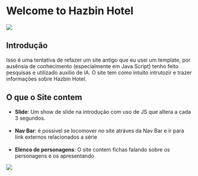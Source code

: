 ﻿# Welcome to Hazbin Hotel

![](https://pa1.aminoapps.com/8924/6fa3e313ace761ccd2be61e702c8b7922f1dbff2r1-640-255_hq.gif)

## Introdução

Isso é uma tentativa de refazer um site antigo que eu usei um template, por ausênsia de conhecimento (especialmente em Java.Script) tenho feito pesquisas e utilizado auxilio de IA. O site tem como intuito intrutozir e trazer informações sobre Hazbin Hotel.

## O que o Site contem

- **Slide**: Um show de slide na introdução com uso de JS que altera a cada 3 segundos.
<br> <br>
- **Nav Bar**: é possivel se locomover no site atráves da Nav Bar e ir para link externos relacionados a série 
<br> <br>
- **Elenco de personagens**: O site contem fichas falando sobre os personagens e os apresentando

![](https://pa1.aminoapps.com/8924/7ee339095b5017dd5a7b803e98acc1db22808e50r1-540-213_hq.gif)
